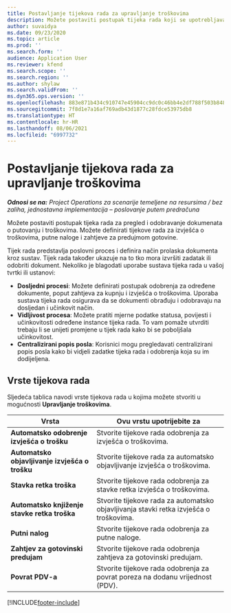 ```yaml
---
title: Postavljanje tijekova rada za upravljanje troškovima
description: Možete postaviti postupak tijeka rada koji se upotrebljava za pregled i odobravanje dokumenata o putovanju i troškovima.
author: suvaidya
ms.date: 09/23/2020
ms.topic: article
ms.prod: ''
ms.search.form: ''
audience: Application User
ms.reviewer: kfend
ms.search.scope: ''
ms.search.region: ''
ms.author: shylaw
ms.search.validFrom: ''
ms.dyn365.ops.version: ''
ms.openlocfilehash: 883e871b434c910747e45904cc9dc0c46bb4e2df788f503b848ad41984884edd
ms.sourcegitcommit: 7f8d1e7a16af769adb43d1877c28fdce53975db8
ms.translationtype: HT
ms.contentlocale: hr-HR
ms.lasthandoff: 08/06/2021
ms.locfileid: "6997732"
---
```

# <a name="set-up-workflows-for-expense-management"></a>Postavljanje tijekova rada za upravljanje troškovima

_**Odnosi se na:** Project Operations za scenarije temeljene na resursima / bez zaliha, jednostavna implementacija – poslovanje putem predračuna_

Možete postaviti postupak tijeka rada za pregled i odobravanje dokumenata o putovanju i troškovima. Možete definirati tijekove rada za izvješća o troškovima, putne naloge i zahtjeve za predujmom gotovine.

Tijek rada predstavlja poslovni proces i definira način prolaska dokumenta kroz sustav. Tijek rada također ukazuje na to tko mora izvršiti zadatak ili odobriti dokument. Nekoliko je blagodati uporabe sustava tijeka rada u vašoj tvrtki ili ustanovi:

- **Dosljedni procesi**: Možete definirati postupak odobrenja za određene dokumente, poput zahtjeva za kupnju i izvješća o troškovima. Uporaba sustava tijeka rada osigurava da se dokumenti obrađuju i odobravaju na dosljedan i učinkovit način.
- **Vidljivost procesa**: Možete pratiti mjerne podatke statusa, povijesti i učinkovitosti određene instance tijeka rada. To vam pomaže utvrditi trebaju li se unijeti promjene u tijek rada kako bi se poboljšala učinkovitost.
- **Centralizirani popis posla**: Korisnici mogu pregledavati centralizirani popis posla kako bi vidjeli zadatke tijeka rada i odobrenja koja su im dodijeljena. 

## <a name="workflow-types"></a>Vrste tijekova rada

Sljedeća tablica navodi vrste tijekova rada u kojima možete stvoriti u mogućnosti **Upravljanje troškovima**.


|              <strong>Vrsta</strong>              |                   <strong>Ovu vrstu upotrijebite za</strong>                   |
|-------------------------------------------------|-----------------------------------------------------------------------|
|   <strong>Automatsko odobrenje izvješća o trošku</strong> |            Stvorite tijekove rada odobrenja za izvješća o troškovima.             |
|  <strong>Automatsko objavljivanje izvješća o trošku</strong>   |        Stvorite tijekove rada za automatsko objavljivanje izvješća o troškovima.        |
|       <strong>Stavka retka troška</strong>        |     Stvorite tijekove rada odobrenja za stavke retka izvješća o troškovima.      |
| <strong>Automatsko knjiženje stavke retka troška</strong> | Stvorite tijekove rada za automatsko objavljivanja stavki retka izvješća o troškovima. |
|       <strong>Putni nalog</strong>       |          Stvorite tijekove rada odobrenja za putne naloge.           |
|      <strong>Zahtjev za gotovinski predujam</strong>      |         Stvorite tijekove rada odobrenja zahtjeva za gotovinski predujam.          |
|        <strong>Povrat PDV-a</strong>        | Stvorite tijekove rada odobrenja za povrat poreza na dodanu vrijednost (PDV).  |


[!INCLUDE[footer-include](../includes/footer-banner.md)]